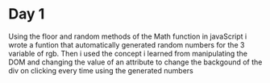# Day 1
Using the floor and random methods of the Math function in javaScript i wrote a funtion that automatically generated random numbers for the 3 variable of rgb.
Then i used the concept i learned from manipulating the DOM and changing the value of an attribute to change the backgound of the div on clicking every time using the generated numbers
